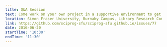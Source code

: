 ```yaml
---
title: Q&A Session
text: Come work on your own project in a supportive environment to get (and give) help from your peers!
location: Simon Fraser University, Burnaby Campus, Library Research Commons
link: https://github.com/sciprog-sfu/sciprog-sfu.github.io/issues/77
date: 2016-06-20
startTime: '10:30'
endTime: '11:30'
---
```

